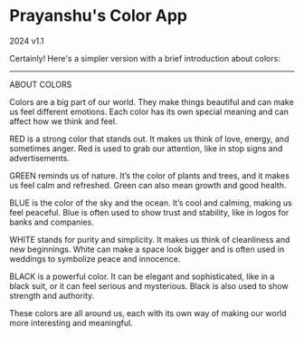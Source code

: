 # Prayanshu's Color App

2024 v1.1

Certainly! Here's a simpler version with a brief introduction about colors:

---

ABOUT COLORS

Colors are a big part of our world. They make things beautiful and can make us feel different emotions. Each color has its own special meaning and can affect how we think and feel.

RED is a strong color that stands out. It makes us think of love, energy, and sometimes anger. Red is used to grab our attention, like in stop signs and advertisements.

GREEN reminds us of nature. It’s the color of plants and trees, and it makes us feel calm and refreshed. Green can also mean growth and good health.

BLUE is the color of the sky and the ocean. It’s cool and calming, making us feel peaceful. Blue is often used to show trust and stability, like in logos for banks and companies.

WHITE stands for purity and simplicity. It makes us think of cleanliness and new beginnings. White can make a space look bigger and is often used in weddings to symbolize peace and innocence.

BLACK is a powerful color. It can be elegant and sophisticated, like in a black suit, or it can feel serious and mysterious. Black is also used to show strength and authority.

These colors are all around us, each with its own way of making our world more interesting and meaningful.